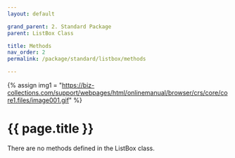 ```yaml
---
layout: default

grand_parent: 2. Standard Package
parent: ListBox Class

title: Methods
nav_order: 2
permalink: /package/standard/listbox/methods

---
```

{% assign img1 = "https://biz-collections.com/support/webpages/html/onlinemanual/browser/crs/core/core1.files/image001.gif" %}


# {{ page.title }}

There are no methods defined in the ListBox class.